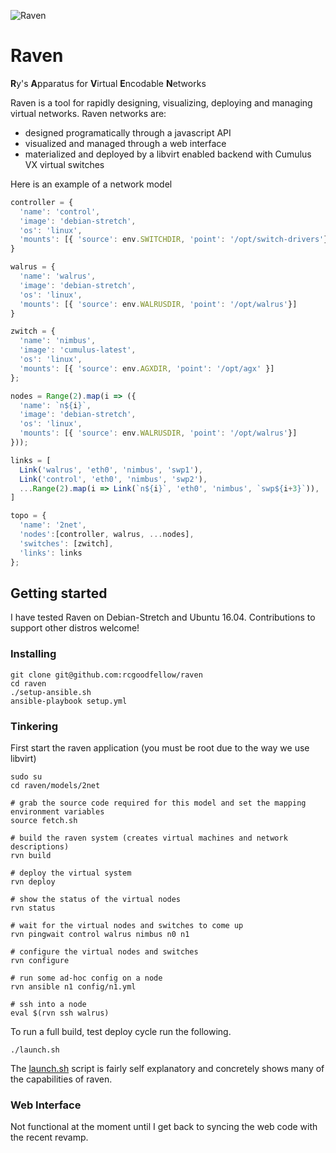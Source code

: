 ![Raven](doc/raven.png)
<br />
# Raven
**R**y's **A**pparatus for **V**irtual **E**ncodable **N**etworks

Raven is a tool for rapidly designing, visualizing, deploying and managing virtual networks. Raven networks are:
- designed programatically through a javascript API
- visualized and managed through a web interface
- materialized and deployed by a libvirt enabled backend with Cumulus VX virtual switches

Here is an example of a network model

```javascript
controller = {
  'name': 'control',
  'image': 'debian-stretch', 
  'os': 'linux',
  'mounts': [{ 'source': env.SWITCHDIR, 'point': '/opt/switch-drivers'}]
}

walrus = {
  'name': 'walrus',
  'image': 'debian-stretch',
  'os': 'linux',
  'mounts': [{ 'source': env.WALRUSDIR, 'point': '/opt/walrus'}]
}

zwitch = {
  'name': 'nimbus',
  'image': 'cumulus-latest',
  'os': 'linux',
  'mounts': [{ 'source': env.AGXDIR, 'point': '/opt/agx' }]
};

nodes = Range(2).map(i => ({
  'name': `n${i}`,
  'image': 'debian-stretch',
  'os': 'linux',
  'mounts': [{ 'source': env.WALRUSDIR, 'point': '/opt/walrus'}]
}));

links = [
  Link('walrus', 'eth0', 'nimbus', 'swp1'),
  Link('control', 'eth0', 'nimbus', 'swp2'),
  ...Range(2).map(i => Link(`n${i}`, 'eth0', 'nimbus', `swp${i+3}`)),
]

topo = {
  'name': '2net',
  'nodes':[controller, walrus, ...nodes],
  'switches': [zwitch],
  'links': links
};
```

## Getting started
I have tested Raven on Debian-Stretch and Ubuntu 16.04. Contributions to support other distros welcome!

### Installing

```shell
git clone git@github.com:rcgoodfellow/raven
cd raven
./setup-ansible.sh
ansible-playbook setup.yml

```

### Tinkering
First start the raven application (you must be root due to the way we use libvirt)

```shell
sudo su
cd raven/models/2net

# grab the source code required for this model and set the mapping environment variables
source fetch.sh

# build the raven system (creates virtual machines and network descriptions)
rvn build

# deploy the virtual system
rvn deploy

# show the status of the virtual nodes
rvn status

# wait for the virtual nodes and switches to come up
rvn pingwait control walrus nimbus n0 n1

# configure the virtual nodes and switches
rvn configure

# run some ad-hoc config on a node
rvn ansible n1 config/n1.yml

# ssh into a node
eval $(rvn ssh walrus)
```

To run a full build, test deploy cycle run the following.

```shell
./launch.sh
```

The [launch.sh](models/2net/launch.sh) script is fairly self explanatory and concretely shows many of the capabilities of raven.


### Web Interface
Not functional at the moment until I get back to syncing the web code with the recent revamp.
